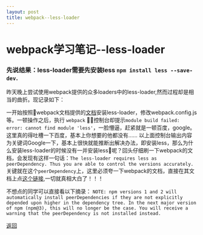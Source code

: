 ```yaml
---
layout: post
title: webpack--less-loader
---
```


# webpack学习笔记--less-loader

### 先说结果：less-loader需要先安装less `npm install less --save-dev`.

昨天晚上尝试使用webpack提供的众多loaders中的less-loader,然而过程却是相当的曲折。现记录如下：
 
 一开始按照webpack文档提供的[文档](https://webpack.js.org/loaders/less-loader/)安装less-loader，修改webpack.config.js等。一顿操作之后，执行 `webpack` 控制台却提示`module build failed: error: cannot find module 'less'`，一脸懵逼，赶紧就是一顿百度，google。这里真的得吐槽一下百度，基本上你想要的他都没有……
以上面控制台输出内容为关键词Google一下，基本上很快就能推断出解决办法，即安装less，那么为什么安装less-loader的时候没有一并安装less呢？回头仔细刷一下webpack的文档，会发现有这样一句话：`The less-loader requires less as peerDependency. Thus you are able to control the versions accurately.`关键就在这个`peerDependency`上，这里必须夸一下webpack的文档，直接在其文档上点[这个链接](https://docs.npmjs.com/files/package.json#peerdependencies),一切就真相大白了！！！

不想点的同学可以直接看以下摘录：
```NOTE: npm versions 1 and 2 will automatically install peerDependencies if they are not explicitly depended upon higher in the dependency tree. In the next major version of npm (npm@3), this will no longer be the case. You will receive a warning that the peerDependency is not installed instead. ```


[返回](./)